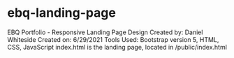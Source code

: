 # ebq-landing-page
EBQ Portfolio - Responsive Landing Page Design
Created by: Daniel Whiteside
Created on: 6/29/2021
Tools Used: Bootstrap version 5, HTML, CSS, JavaScript
index.html is the landing page, located in /public/index.html
